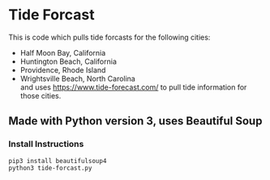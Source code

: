 # Tide Forcast
This is code which pulls tide forcasts for the following cities:
- Half Moon Bay, California
- Huntington Beach, California
- Providence, Rhode Island
- Wrightsville Beach, North Carolina<br />
and uses https://www.tide-forecast.com/ to pull tide information for those cities.

## Made with Python version 3, uses Beautiful Soup

### Install Instructions
```
pip3 install beautifulsoup4
python3 tide-forcast.py
```
